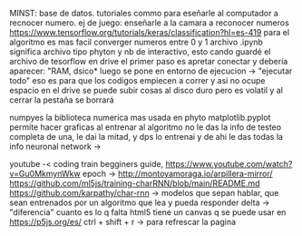 MINST: base de datos. tutoriales commo para eseñarle al computador a recnocer numero. ej de juego: enseñarle a la camara a reconocer numeros 
https://www.tensorflow.org/tutorials/keras/classification?hl=es-419
para el algoritmo es mas facil converger numeros entre 0 y 1 
archivo .ipynb significa archivo tipo phyton y nb de interactivo, esto cando guardé el archivo de tesorflow en drive
el primer paso es apretar conectar y debería aparecer: "RAM, dsico*
luego se pone en entorno de ejecucion -> "ejecutar todo" eso es para que los codigos empiecen a correr y asi no ocupe espacio en el drive 
se puede subir cosas al disco duro pero es volatil y al cerrar la pestaña se borrará 

numpyes la biblioteca numerica mas usada en phyto
matplotlib.pyplot permite hacer graficas 
al entrenar al algoritmo no le das la info de testeo completa de una, le dai la mitad, y dps lo entrenai y de ahi le das todas la info 
neuronal network -> 

youtube -< coding train begginers guide, https://www.youtube.com/watch?v=Gu0MkmynWkw
epoch -> 
http://montoyamoraga.io/arpillera-mirror/
https://github.com/ml5js/training-charRNN/blob/main/README.md
https://github.com/karpathy/char-rnn -> modelos que sepan hablar, que sean entrenados por un algoritmo que lea y pueda responder 
delta -> "diferencia" cuanto es lo q falta
html5 tiene un canvas q se puede usar en https://p5js.org/es/
ctrl + shift + r -> para refrescar la pagina 
